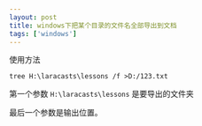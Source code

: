 ```yaml
---
layout: post
title: windows下把某个目录的文件名全部导出到文档
tags: ['windows']
---
```


使用方法

	tree H:\laracasts\lessons /f >D:/123.txt

第一个参数 `H:\laracasts\lessons` 是要导出的文件夹

最后一个参数是输出位置。